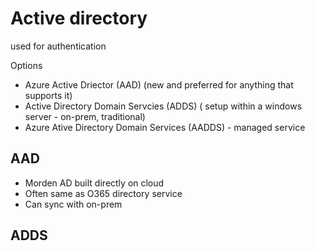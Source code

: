 # Active directory

used for authentication

Options
* Azure Active Driector (AAD) (new and preferred for anything that supports it)
* Active Directory Domain Servcies (ADDS) ( setup within a windows server - on-prem, traditional)
* Azure Ative Directory Domain Services (AADDS) - managed service


## AAD

* Morden AD built directly on cloud
* Often same as O365 directory service
* Can sync with on-prem

## ADDS 